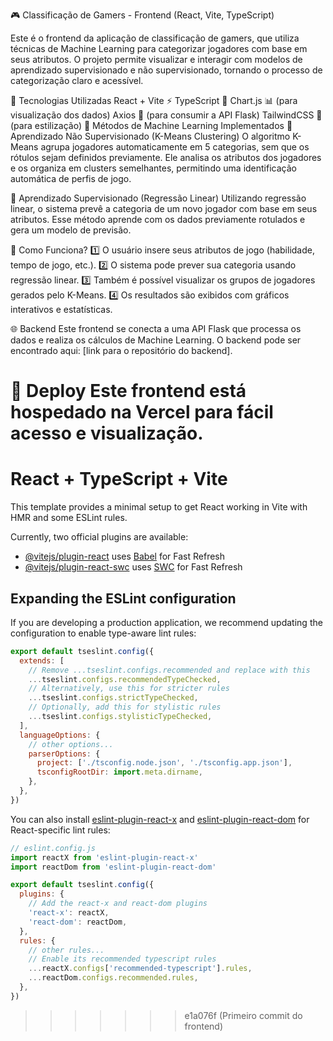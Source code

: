 🎮 Classificação de Gamers - Frontend (React, Vite, TypeScript)

Este é o frontend da aplicação de classificação de gamers, que utiliza técnicas de Machine Learning para categorizar jogadores com base em seus atributos. O projeto permite visualizar e interagir com modelos de aprendizado supervisionado e não supervisionado, tornando o processo de categorização claro e acessível.

🚀 Tecnologias Utilizadas
React + Vite ⚡
TypeScript 📜
Chart.js 📊 (para visualização dos dados)
Axios 🔄 (para consumir a API Flask)
TailwindCSS 🎨 (para estilização)
🧠 Métodos de Machine Learning Implementados
📌 Aprendizado Não Supervisionado (K-Means Clustering)
O algoritmo K-Means agrupa jogadores automaticamente em 5 categorias, sem que os rótulos sejam definidos previamente. Ele analisa os atributos dos jogadores e os organiza em clusters semelhantes, permitindo uma identificação automática de perfis de jogo.

🎯 Aprendizado Supervisionado (Regressão Linear)
Utilizando regressão linear, o sistema prevê a categoria de um novo jogador com base em seus atributos. Esse método aprende com os dados previamente rotulados e gera um modelo de previsão.

🔗 Como Funciona?
1️⃣ O usuário insere seus atributos de jogo (habilidade, tempo de jogo, etc.).
2️⃣ O sistema pode prever sua categoria usando regressão linear.
3️⃣ Também é possível visualizar os grupos de jogadores gerados pelo K-Means.
4️⃣ Os resultados são exibidos com gráficos interativos e estatísticas.

🌐 Backend
Este frontend se conecta a uma API Flask que processa os dados e realiza os cálculos de Machine Learning. O backend pode ser encontrado aqui: [link para o repositório do backend].

📌 Deploy
Este frontend está hospedado na Vercel para fácil acesso e visualização.
=======
# React + TypeScript + Vite

This template provides a minimal setup to get React working in Vite with HMR and some ESLint rules.

Currently, two official plugins are available:

- [@vitejs/plugin-react](https://github.com/vitejs/vite-plugin-react/blob/main/packages/plugin-react/README.md) uses [Babel](https://babeljs.io/) for Fast Refresh
- [@vitejs/plugin-react-swc](https://github.com/vitejs/vite-plugin-react-swc) uses [SWC](https://swc.rs/) for Fast Refresh

## Expanding the ESLint configuration

If you are developing a production application, we recommend updating the configuration to enable type-aware lint rules:

```js
export default tseslint.config({
  extends: [
    // Remove ...tseslint.configs.recommended and replace with this
    ...tseslint.configs.recommendedTypeChecked,
    // Alternatively, use this for stricter rules
    ...tseslint.configs.strictTypeChecked,
    // Optionally, add this for stylistic rules
    ...tseslint.configs.stylisticTypeChecked,
  ],
  languageOptions: {
    // other options...
    parserOptions: {
      project: ['./tsconfig.node.json', './tsconfig.app.json'],
      tsconfigRootDir: import.meta.dirname,
    },
  },
})
```

You can also install [eslint-plugin-react-x](https://github.com/Rel1cx/eslint-react/tree/main/packages/plugins/eslint-plugin-react-x) and [eslint-plugin-react-dom](https://github.com/Rel1cx/eslint-react/tree/main/packages/plugins/eslint-plugin-react-dom) for React-specific lint rules:

```js
// eslint.config.js
import reactX from 'eslint-plugin-react-x'
import reactDom from 'eslint-plugin-react-dom'

export default tseslint.config({
  plugins: {
    // Add the react-x and react-dom plugins
    'react-x': reactX,
    'react-dom': reactDom,
  },
  rules: {
    // other rules...
    // Enable its recommended typescript rules
    ...reactX.configs['recommended-typescript'].rules,
    ...reactDom.configs.recommended.rules,
  },
})
```
>>>>>>> e1a076f (Primeiro commit do frontend)
